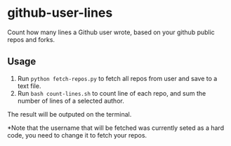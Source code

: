 # github-user-lines
Count how many lines a Github user wrote, based on your github public repos and forks.

## Usage

1. Run `python fetch-repos.py` to fetch all repos from user and save to a text file.
2. Run `bash count-lines.sh` to count line of each repo, and sum the number of lines of a selected author.

The result will be outputed on the terminal.

*Note that the username that will be fetched was currently seted as a hard code, you need to change it to fetch your repos.

